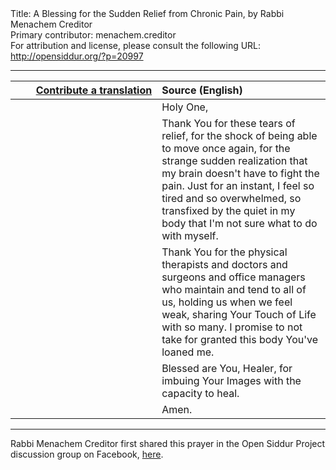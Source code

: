 <html>
<head></head>
<body>
Title: A Blessing for the Sudden Relief from Chronic Pain, by Rabbi Menachem Creditor<br />
Primary contributor: menachem.creditor<br />
For attribution and license, please consult the following URL: <a href="http://opensiddur.org/?p=20997">http://opensiddur.org/?p=20997</a>
<p />
<hr />

<table style="margin-left: auto;margin-right: auto;" class="draggable">
<thead><tr><th id="x" style="text-align: right;"><a href="/contributing/upload/">Contribute a translation</a></th><th style="text-align: left;">Source (English)</th></tr></thead>
<tbody>
<tr><td style="vertical-align:top;" width="46%">
<div class="liturgy"><span lang="he">

</span></div></td>
 
<td style="vertical-align:top;" width="53%">
<div class="english">
Holy One,
</div></td></tr>


<tr><td style="vertical-align:top;" width="46%">
<div class="liturgy"><span lang="he">

</span></div></td>
 
<td style="vertical-align:top;" width="53%">
<div class="english">
Thank You for these tears of relief, 
for the shock of being able to move once again, 
for the strange sudden realization 
that my brain doesn't have to fight the pain. 
Just for an instant, 
I feel so tired and so overwhelmed, 
so transfixed by the quiet in my body 
that I'm not sure what to do with myself.
</div></td></tr>


<tr><td style="vertical-align:top;" width="46%">
<div class="liturgy"><span lang="he">

</span></div></td>
 
<td style="vertical-align:top;" width="53%">
<div class="english">
Thank You 
for the physical therapists 
and doctors 
and surgeons 
and office managers 
who maintain and tend to all of us, 
holding us when we feel weak, 
sharing Your Touch of Life with so many. 
I promise to not take for granted 
this body 
You've loaned me.
</div></td></tr>


<tr><td style="vertical-align:top;" width="46%">
<div class="liturgy"><span lang="he">

</span></div></td>
 
<td style="vertical-align:top;" width="53%">
<div class="english">
Blessed are You, Healer, 
for imbuing Your Images 
with the capacity to heal.
</div></td></tr>


<tr><td style="vertical-align:top;" width="46%">
<div class="liturgy"><span lang="he">

</span></div></td>
 
<td style="vertical-align:top;" width="53%">
<div class="english">
Amen.
</div></td></tr>
</tbody></table>

<hr />

Rabbi Menachem Creditor first shared this prayer in the Open Siddur Project discussion group on Facebook, <a href="https://www.facebook.com/groups/opensiddur/permalink/10155918300602746/">here</a>.
</body>
</html>
